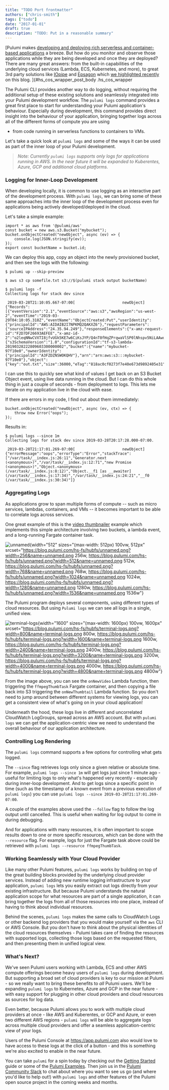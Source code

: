 ```yaml
---
title: "TODO Port frontmatter"
authors: ["chris-smith"]
tags: ["todo"]
date: "2017-01-01"
draft: true
description: "TODO: Put in a reasonable summary"
---
```


[Pulumi makes [developing and deploying rich serverless and
container-based
applications](../../../com/pulumi/blog/easy-serverless-apps-and-infrastructure-real-events-real-code.html)
a breeze. But how do you monitor and observe those applications while
they are being developed and once they are deployed? There are many
great answers: from the built-in capabilities of the underlying cloud
services (Lambda, ECS, Kubernetes, and more), to great 3rd party
solutions like [IOpipe](https://github.com/pulumi/pulumi-iopipe) and
[Epsagon](https://github.com/pulumi/pulumi-epsagon) which [we
highlighted
recently](../../../com/pulumi/blog/pulumi-and-epsagon-define-deploy-and-monitor-serverless-applications.html)
on this blog. ]{#hs_cos_wrapper_post_body .hs_cos_wrapper

The Pulumi CLI provides another way to do logging, without requiring the
additional setup of these existing solutions and seamlessly integrated
into your Pulumi development workflow. The `pulumi logs` command
provides a great first place to start for understanding your Pulumi
application's behaviour. Especially during development, this command
provides direct insight into the behaviour of your application, bringing
together logs across all of the different forms of compute you are using
- from code running in serverless functions to containers to VMs.

Let's take a quick look at `pulumi logs` and some of the ways it can be
used as part of the inner loop of your Pulumi development.

> *Note: Currently `pulumi logs` supports only logs for applications
> running in AWS. In the near future it will be expanded to Kuberentes,
> Azure, GCP and additional cloud platforms.*

### Logging for Inner-Loop Development

When developing locally, it is common to use logging as an interactive
part of the development process. With `pulumi logs`, we can bring some
of these same approaches into the inner loop of the development process
even for applications being actively developed/deployed in the cloud.

Let's take a simple example:

    import * as aws from '@pulumi/aws'
    const bucket = new aws.s3.Bucket("mybucket");
    bucket.onObjectCreated("newObject", async (ev) => {
        console.log(JSON.stringify(ev));
    });
    export const bucketName = bucket.id;

We can deploy this app, copy an object into the newly provisioned
bucket, and then see the logs with the following:

    $ pulumi up --skip-preview
     
    $ aws s3 cp somefile.txt s3://$(pulumi stack output bucketName)
     
    $ pulumi logs -f
    Collecting logs for stack dev since 
     
     2019-03-28T21:10:05.667-07:00[                     newObject] {"Records":[{"eventVersion":"2.1","eventSource":"aws:s3","awsRegion":"us-west-2","eventTime":"2019-03-29T04:10:05.318Z","eventName":"ObjectCreated:Put","userIdentity":{"principalId":"AWS:AIDAIB2I7NPKMQ2QAKXZ6"},"requestParameters":{"sourceIPAddress":"24.35.94.249"},"responseElements":{"x-amz-request-id":"F2D7DF26693AEFEE","x-amz-id-2":"o2leqNNwCVXTI8jfvUGk5KE7w6CiKsJYP/Q4nT0fHqZPrqwaVlSP0lNhspv5NiLAAwutCzJwlLc="},"s3":{"s3SchemaVersion":"1.0","configurationId":"tf-s3-lambda-20190328222809603300000002","bucket":{"name":"mybucket-97f10e0","ownerIdentity":{"principalId":"A3FZDZNSWOKQHV"},"arn":"arn:aws:s3:::mybucket-97f10e0"},"object":{"key":"out.txt","size":36000,"eTag":"818ac0cf0273f7e40e673d9892405e31","sequencer":"005C9D9A9D311D5C11"}}}]}

I can use this to quickly see what kind of values I get back on an S3
Bucket Object event, using live data running in the cloud. But I can do
this whole thing in just a couple of seconds - from deployment to logs.
This lets me iterate on my application live in the cloud with ease.

If there are errors in my code, I find out about them immediately:

    bucket.onObjectCreated("newObject", async (ev, ctx) => {
        throw new Error("oops");
    });

Results in:

    $ pulumi logs --since 1m
    Collecting logs for stack dev since 2019-03-28T20:17:28.000-07:00.
     
     2019-03-28T21:17:01.269-07:00[                     newObject] {"errorMessage":"oops","errorType":"Error","stackTrace":["/var/task/__index.js:26:11","Generator.next (<anonymous>)","/var/task/__index.js:12:71","new Promise (<anonymous>)","Object.<anonymous> (/var/task/__index.js:8:12)","Object.__f1 [as __awaiter] (/var/task/__index.js:17:34)","/var/task/__index.js:24:21","__f0 (/var/task/__index.js:30:34)"]}

### Aggregating Logs

As applications grow to span multiple forms of compute -- such as micro
services, lambdas, containers, and VMs -- it becomes important to be
able to correlate logs across services.

One great example of this is the [video
thumbnailer](https://github.com/pulumi/examples/tree/master/aws-ts-thumbnailer)
example which implements this simple architecture involving two buckets,
a lambda event, and a long-running Fargate container task.

![unnamed](https://blog.pulumi.com/hs-fs/hubfs/unnamed.png?width=512&name=unnamed.png){width="512"
sizes="(max-width: 512px) 100vw, 512px"
srcset="https://blog.pulumi.com/hs-fs/hubfs/unnamed.png?width=256&name=unnamed.png 256w, https://blog.pulumi.com/hs-fs/hubfs/unnamed.png?width=512&name=unnamed.png 512w, https://blog.pulumi.com/hs-fs/hubfs/unnamed.png?width=768&name=unnamed.png 768w, https://blog.pulumi.com/hs-fs/hubfs/unnamed.png?width=1024&name=unnamed.png 1024w, https://blog.pulumi.com/hs-fs/hubfs/unnamed.png?width=1280&name=unnamed.png 1280w, https://blog.pulumi.com/hs-fs/hubfs/unnamed.png?width=1536&name=unnamed.png 1536w"}

The Pulumi program deploys several components, using different types of
cloud resources. But using `Pulumi logs` we can see all logs in a
single, unified view.

![terminal-logs](https://blog.pulumi.com/hs-fs/hubfs/terminal-logs.png?width=1600&name=terminal-logs.png){width="1600"
sizes="(max-width: 1600px) 100vw, 1600px"
srcset="https://blog.pulumi.com/hs-fs/hubfs/terminal-logs.png?width=800&name=terminal-logs.png 800w, https://blog.pulumi.com/hs-fs/hubfs/terminal-logs.png?width=1600&name=terminal-logs.png 1600w, https://blog.pulumi.com/hs-fs/hubfs/terminal-logs.png?width=2400&name=terminal-logs.png 2400w, https://blog.pulumi.com/hs-fs/hubfs/terminal-logs.png?width=3200&name=terminal-logs.png 3200w, https://blog.pulumi.com/hs-fs/hubfs/terminal-logs.png?width=4000&name=terminal-logs.png 4000w, https://blog.pulumi.com/hs-fs/hubfs/terminal-logs.png?width=4800&name=terminal-logs.png 4800w"}

From the image above, you can see the `onNewVideo` Lambda function, then
triggering the `ffmpegThumbTask` Fargate container, and then copying a
file back into S3 triggering the `onNewThumbtail` Lambda function. So
you don't need to jump around between different systems for viewing
logs, you can get a consistent view of what's going on in your cloud
application!

Underneath the hood, these logs live in different and uncorrelated
CloudWatch LogGroups, spread across an AWS account. But with
`pulumi logs` we can get the application-centric view we need to
understand the overall behaviour of our application architecture.

### Controlling Log Rendering

The `pulumi logs` command supports a few options for controlling what
gets logged.

The `--since` flag retrieves logs only since a given relative or
absolute time. For example, `pulumi logs --since 1m` will get logs just
since 1 minute ago - useful for limiting logs to only what's happened
very recently - especially during inner-loop development. And to get
logs since a specific point in time (such as the timestamp of a known
event from a previous execution of `pulumi logs`) you can use
`pulumi logs --since 2019-03-28T21:17:01.269-07:00`.

A couple of the examples above used the `--follow` flag to follow the
log output until cancelled. This is useful when waiting for log output
to come in during debugging.

And for applications with many resources, it is often important to scope
results down to one or more specific resources, which can be done with
the `--resource` flag. For example, logs for just the Fargate task above
could be retrieved with `pulumi logs --resource ffmpegThumbTask`.

### Working Seamlessly with Your Cloud Provider

Like many other Pulumi features, `pulumi logs` works by building on top
of the great building blocks provided by the underlying cloud provider
services. Instead of adding new runtime logging infrastructure to your
application, `pulumi logs` lets you easily extract out logs directly
from your existing infrastructure. But because Pulumi understands the
natural application scope for what resources are part of a single
application, it can bring together the logs from all of those resources
into one place, instead of having to think about individual resources.

Behind the scenes, `pulumi logs` makes the same calls to CloudWatch Logs
or other backend log providers that you would make yourself via the
`aws` CLI or AWS Console. But you don't have to think about the physical
identities of the cloud resources themselves - Pulumi takes care of
finding the resources with supported logs, collecting those logs based
on the requested filters, and then presenting them in unified logical
view.

### What's Next?

We've seen Pulumi users working with Lambda, ECS and other AWS compute
offerings become heavy users of `pulumi logs` during development. But
supporting a broad set of cloud providers is key to our mission at
Pulumi - so we really want to bring these benefits to *all* Pulumi
users. We'll be expanding `pulumi logs` to Kubernetes, Azure and GCP in
the near future - with easy support for plugging in other cloud
providers and cloud resources as sources for log data.

Even better, because Pulumi allows you to work with multiple cloud
providers at once - like AWS and Kuberentes, or GCP and Azure, or even
two different AWS regions - `pulumi logs` will be able to aggregate logs
across multiple cloud providers and offer a seamless application-centric
view of your logs.

Users of the Pulumi Console at <https://app.pulumi.com> also would love
to have access to these logs at the click of a button - and this is
something we're also excited to enable in the near future.

You can take `pulumi` for a spin today by checking out the [Getting
Started](https://pulumi.io/quickstart/) guide or some of the [Pulumi
Examples](https://github.com/pulumi/examples). Then join us in the
[Pulumi Community Slack](https://slack.pulumi.io) to chat about where
you want to see us go (and where you'd like to help out!) with
`pulumi logs` and other features of the Pulumi open source project in
the coming weeks and months.

